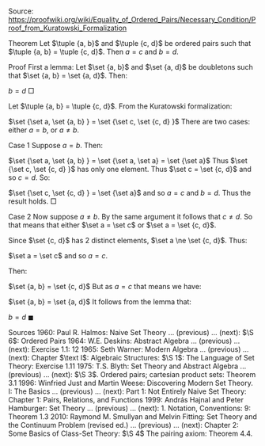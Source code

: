 # 

Source: https://proofwiki.org/wiki/Equality_of_Ordered_Pairs/Necessary_Condition/Proof_from_Kuratowski_Formalization



Theorem
Let $\tuple {a, b}$ and $\tuple {c, d}$ be ordered pairs such that $\tuple {a, b} = \tuple {c, d}$.
Then $a = c$ and $b = d$.


Proof
First a lemma:
Let $\set {a, b}$ and $\set {a, d}$ be doubletons such that $\set {a, b} = \set {a, d}$.
Then:

$b = d$
$\Box$

Let $\tuple {a, b} = \tuple {c, d}$.
From the Kuratowski formalization:

$\set {\set a, \set {a, b} } = \set {\set c, \set {c, d} }$
There are two cases: either $a = b$, or $a \ne b$.


Case 1
Suppose $a = b$.
Then:

$\set {\set a, \set {a, b} } = \set {\set a, \set a} = \set {\set a}$
Thus $\set {\set c, \set {c, d} }$ has only one element.
Thus $\set c = \set {c, d}$ and so $c = d$.
So:

$\set {\set c, \set {c, d} } = \set {\set a}$
and so $a = c$ and $b = d$.
Thus the result holds.
$\Box$


Case 2
Now suppose $a \ne b$. By the same argument it follows that $c \ne d$.
So that means that either $\set a = \set c$ or $\set a = \set {c, d}$.

Since $\set {c, d}$ has $2$ distinct elements, $\set a \ne \set {c, d}$.
Thus:

$\set a = \set c$
and so $a = c$.

Then:

$\set {a, b} = \set {c, d}$
But as $a = c$ that means we have:

$\set {a, b} = \set {a, d}$
It follows from the lemma that:

$b = d$
$\blacksquare$


Sources
1960: Paul R. Halmos: Naive Set Theory ... (previous) ... (next): $\S 6$: Ordered Pairs
1964: W.E. Deskins: Abstract Algebra ... (previous) ... (next): Exercise $1.1: \ 12$
1965: Seth Warner: Modern Algebra ... (previous) ... (next): Chapter $\text I$: Algebraic Structures: $\S 1$: The Language of Set Theory: Exercise $1.11$
1975: T.S. Blyth: Set Theory and Abstract Algebra ... (previous) ... (next): $\S 3$. Ordered pairs; cartesian product sets: Theorem $3.1$
1996: Winfried Just and Martin Weese: Discovering Modern Set Theory. I: The Basics ... (previous) ... (next): Part $1$: Not Entirely Naive Set Theory: Chapter $1$: Pairs, Relations, and Functions
1999: András Hajnal and Peter Hamburger: Set Theory ... (previous) ... (next): $1$. Notation, Conventions: $9$: Theorem $1.3$
2010: Raymond M. Smullyan and Melvin Fitting: Set Theory and the Continuum Problem (revised ed.) ... (previous) ... (next): Chapter $2$: Some Basics of Class-Set Theory: $\S 4$ The pairing axiom: Theorem $4.4$.




